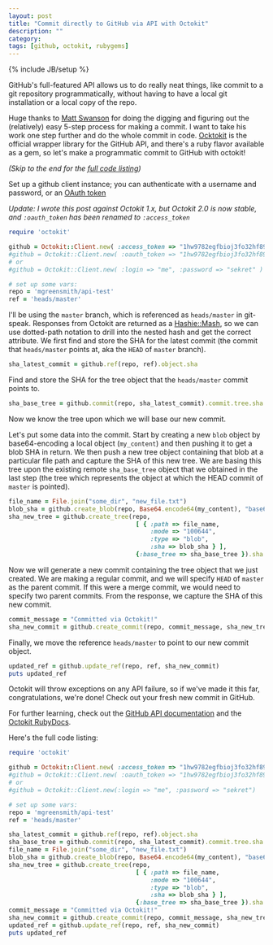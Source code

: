 ```yaml
---
layout: post
title: "Commit directly to GitHub via API with Octokit"
description: ""
category: 
tags: [github, octokit, rubygems]
---
```

{% include JB/setup %}

GitHub's full-featured API allows us to do really neat things, like commit to a git repository programmatically, without having to have a local git installation or a local copy of the repo.

Huge thanks to [Matt Swanson](http://mdswanson.com/blog/2011/07/23/digging-around-the-github-api-take-2.html) for doing the digging and figuring out the (relatively) easy 5-step process for making a commit. I want to take his work one step further and do the whole commit in code. [Ocktokit](http://octokit.github.io/) is the official wrapper library for the GitHub API, and there's a ruby flavor available as a gem, so let's make a programmatic commit to GitHub with octokit!

<!--more-->
*(Skip to the end for the [full code listing](#full_listing))*

Set up a github client instance; you can authenticate with a username and password, or an [OAuth token](http://www.lornajane.net/posts/2012/github-api-access-tokens-via-curl)

*Update: I wrote this post against Octokit 1.x, but Octokit 2.0 is now stable, and `:oauth_token` has been renamed to `:access_token`*

```ruby
require 'octokit'

github = Octokit::Client.new( :access_token => "1hw9782egfbioj3fo32hf893fgb32yfv238fy" ) # Octokit 2.x
#github = Octokit::Client.new( :oauth_token => "1hw9782egfbioj3fo32hf893fgb32yfv238fy" ) # Octokit 1.x
# or
#github = Octokit::Client.new( :login => "me", :password => "sekret" )

# set up some vars:
repo = 'mgreensmith/api-test'
ref = 'heads/master'
```

I'll be using the `master` branch, which is referenced as `heads/master` in git-speak. Responses from Octokit are returned as a [Hashie::Mash](https://github.com/intridea/hashie), so we can use dotted-path notation to drill into the nested hash and get the correct attribute. We first find and store the SHA for the latest commit (the commit that `heads/master` points at, aka the `HEAD` of `master` branch). 

```ruby
sha_latest_commit = github.ref(repo, ref).object.sha
```

Find and store the SHA for the tree object that the `heads/master` commit points to.

```ruby
sha_base_tree = github.commit(repo, sha_latest_commit).commit.tree.sha
```

Now we know the tree upon which we will base our new commit.

Let's put some data into the commit. Start by creating a new `blob` object by base64-encoding a local object (`my_content`) and then pushing it to get a blob SHA in return. We then push a new tree object containing that blob at a particular file path and capture the SHA of this new tree. We are basing this tree upon the existing remote `sha_base_tree` object that we obtained in the last step (the tree which represents the object at which the HEAD commit of `master` is pointed).

```ruby
file_name = File.join("some_dir", "new_file.txt")
blob_sha = github.create_blob(repo, Base64.encode64(my_content), "base64")
sha_new_tree = github.create_tree(repo, 
                                   [ { :path => file_name, 
                                       :mode => "100644", 
                                       :type => "blob", 
                                       :sha => blob_sha } ], 
                                   {:base_tree => sha_base_tree }).sha
```

Now we will generate a new commit containing the tree object that we just created. We are making a regular commit, and we will specify `HEAD` of `master` as the parent commit. If this were a merge commit, we would need to specify two parent commits. From the response, we capture the SHA of this new commit.

```ruby
commit_message = "Committed via Octokit!"
sha_new_commit = github.create_commit(repo, commit_message, sha_new_tree, sha_latest_commit).sha
```

Finally, we move the reference `heads/master` to point to our new commit object.

```ruby
updated_ref = github.update_ref(repo, ref, sha_new_commit)
puts updated_ref
```

Octokit will throw exceptions on any API failure, so if we've made it this far, congratulations, we're done! Check out your fresh new commit in GitHub.

For further learning, check out the [GitHub API documentation](http://developer.github.com/v3/) and the [Octokit RubyDocs](http://rdoc.info/gems/octokit).

<a id="full_listing"></a>
Here's the full code listing:

```ruby
require 'octokit'

github = Octokit::Client.new( :access_token => "1hw9782egfbioj3fo32hf893fgb32yfv238fy" ) # Octokit 2.x
#github = Octokit::Client.new( :oauth_token => "1hw9782egfbioj3fo32hf893fgb32yfv238fy" ) # Octokit 1.x
# or
#github = Octokit::Client.new(:login => "me", :password => "sekret")

# set up some vars:
repo = 'mgreensmith/api-test'
ref = 'heads/master'

sha_latest_commit = github.ref(repo, ref).object.sha
sha_base_tree = github.commit(repo, sha_latest_commit).commit.tree.sha
file_name = File.join("some_dir", "new_file.txt")
blob_sha = github.create_blob(repo, Base64.encode64(my_content), "base64")
sha_new_tree = github.create_tree(repo, 
                                   [ { :path => file_name, 
                                       :mode => "100644", 
                                       :type => "blob", 
                                       :sha => blob_sha } ], 
                                   {:base_tree => sha_base_tree }).sha
commit_message = "Committed via Octokit!"
sha_new_commit = github.create_commit(repo, commit_message, sha_new_tree, sha_latest_commit).sha
updated_ref = github.update_ref(repo, ref, sha_new_commit)
puts updated_ref
```
